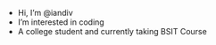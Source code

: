 - Hi, I’m @iandiv
- I’m interested in coding
- A college student and currently taking BSIT Course

<!---
iandiv/iandiv is a ✨ special ✨ repository because its `README.md` (this file) appears on your GitHub profile.
You can click the Preview link to take a look at your changes.
--->
